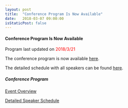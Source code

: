 ```yaml
---
layout: post
title:  "Conference Program Is Now Available"
date:   2018-03-07 09:00:00
isStaticPost: false
---
```

#### Conference Program Is Now Available

<p>Program last updated on <span style="color:red">2018/3/21</span></p>

The conference program is now available <a href="/assets/program.pdf" target="_blank">here</a>.

The detailed schedule with all speakers can be found <a href="/assets/schedule.pdf" target="_blank">here</a>.

##### Conference Program

<p><a href="/assets/program.pdf" target="_blank">Event Overview</a></p>

<p><a href="/assets/schedule.pdf" target="_blank">Detailed Speaker Schedule</a></p>



